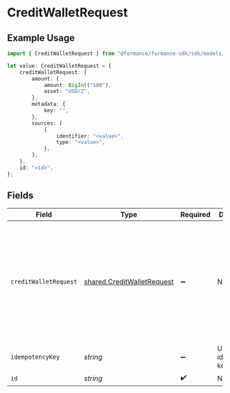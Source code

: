 # CreditWalletRequest

## Example Usage

```typescript
import { CreditWalletRequest } from "@formance/formance-sdk/sdk/models/operations";

let value: CreditWalletRequest = {
    creditWalletRequest: {
        amount: {
            amount: BigInt("100"),
            asset: "USD/2",
        },
        metadata: {
            key: "",
        },
        sources: [
            {
                identifier: "<value>",
                type: "<value>",
            },
        ],
    },
    id: "<id>",
};
```

## Fields

| Field                                                                                       | Type                                                                                        | Required                                                                                    | Description                                                                                 | Example                                                                                     |
| ------------------------------------------------------------------------------------------- | ------------------------------------------------------------------------------------------- | ------------------------------------------------------------------------------------------- | ------------------------------------------------------------------------------------------- | ------------------------------------------------------------------------------------------- |
| `creditWalletRequest`                                                                       | [shared.CreditWalletRequest](../../../sdk/models/shared/creditwalletrequest.md)             | :heavy_minus_sign:                                                                          | N/A                                                                                         | {<br/>"amount": {<br/>"asset": "USD/2",<br/>"amount": 100<br/>},<br/>"metadata": {<br/>"key": ""<br/>},<br/>"sources": []<br/>} |
| `idempotencyKey`                                                                            | *string*                                                                                    | :heavy_minus_sign:                                                                          | Use an idempotency key                                                                      |                                                                                             |
| `id`                                                                                        | *string*                                                                                    | :heavy_check_mark:                                                                          | N/A                                                                                         |                                                                                             |